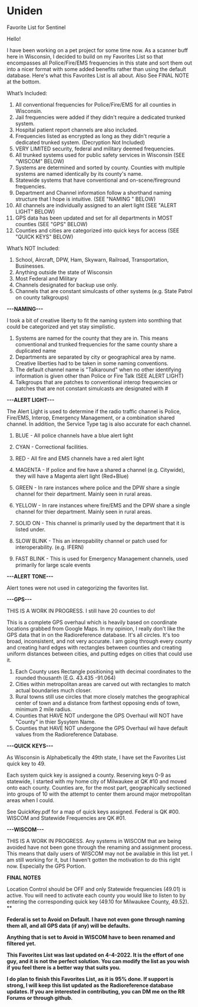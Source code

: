 # Uniden
Favorite List for Sentinel

Hello!

I have been working on a pet project for some time now. As a scanner buff here in Wisconsin, I decided to build on my Favorites List so that encompasses all Police/Fire/EMS frequencies in this state and sort them out into a nicer format with some added benefits rather than using the default database. Here's what this Favorites List is all about. Also See FINAL NOTE at the bottom.

What’s Included:
1. All conventional frequencies for Police/Fire/EMS for all counties in Wisconsin.
2. Jail frequencies were added if they didn't require a dedicated trunked system.
3. Hospital patient report channels are also included.
4. Frequencies listed as encrypted as long as they didn't requrie a dedicated trunked system. (Decryption Not Included)
5. VERY LIMITED security, federal and military deemed frequencies.
6. All trunked systems used for public safety services in Wisconsin (SEE "WISCOM" BELOW)
7. Systems are determined and sorted by county. Counties with multiple systems are named identically by its county's name.
8. Statewide systems that have conventional and on-scene/fireground frequencies.
9. Department and Channel information follow a shorthand naming structure that I hope is intuitive. (SEE "NAMING " BELOW)
10. All channels are individually assigned to an alert light (SEE "ALERT LIGHT" BELOW)
11. GPS data has been updated and set for all departments in MOST counties (SEE "GPS" BELOW)
12. Counties and cities are categorized into quick keys for access (SEE "QUICK KEYS" BELOW)

What’s NOT Included:
1. School, Aircraft, DPW, Ham, Skywarn, Railroad, Transportation, Businesses.
2. Anything outside the state of Wisconsin
3. Most Federal and Military
4. Channels designated for backup use only.
5. Channels that are constant simulcasts of other systems (e.g. State Patrol on county talkgroups)



**---NAMING---**

I took a bit of creative liberty to fit the naming system into somthing that could be categorized and yet stay simplistic.
1. Systems are named for the county that they are in. This means conventional and trunked frequencies for the same county share a duplicated name
2. Departments are separated by city or geographical area by name. Creative liberties had to be taken in some naming conventions.
3. The default channel name is "Talkaround" when no other identifying information is given other than Police or Fire Talk (SEE ALERT LIGHT)
4. Talkgroups that are patches to conventional interop frequencies or patches that are not constant simulcasts are designated with #



**---ALERT LIGHT---**

The Alert Light is used to determine if the radio traffic channel is Police, Fire/EMS, Interop, Emergency Management, or a combination shared channel. In addition, the Service Type tag is also accurate for each channel.

1. BLUE - All police channels have a blue alert light
2. CYAN - Correctional facilities.
3. RED - All fire and EMS channels have a red alert light
4. MAGENTA - If police and fire have a shared a channel (e.g. Citywide), they will have a Magenta alert light (Red+Blue)
5. GREEN - In rare instances where police and the DPW share a single channel for their department. Mainly seen in rural areas.
6. YELLOW - In rare instances where fire/EMS and the DPW share a single channel for thier department. Mainly seen in rural areas.


1. SOLID ON - This channel is primarily used by the department that it is listed under.
2. SLOW BLINK - This an interopability channel or patch used for interoperability. (e.g. IFERN)
3. FAST BLINK - This is used for Emergency Management channels, used primarily for large scale events


**---ALERT TONE---**

Alert tones were not used in categorizing the favorites list. 


**---GPS---**

THIS IS A WORK IN PROGRESS. I still have 20 counties to do!

This is a complete GPS overhaul which is heavily based on coordinate locations grabbed from Google Maps. In my opinion, I really don't like the GPS data that in on the Radioreference database. It's all circles. It's too broad, inconsistent, and not very accurate. I am going through every county and creating hard edges with rectangles between counties and creating uniform distances between cities, and putting edges on cities that could use it. 

1. Each County uses Rectangle positioning with decimal coordinates to the rounded thousanth (E.G. 43.435 -91.064)
2. Cities within metropolitan areas are carved out with rectangles to match actual boundaries much closer.
3. Rural towns still use circles that more closely matches the geographical center of town and a distance from farthest opposing ends of town, minimum 2 mile radius.
4. Counties that HAVE NOT undergone the GPS Overhaul will NOT have "County" in thier Sysytem Name. 
5. Counties that HAVE NOT undergone the GPS Overhaul wil have default values from the Radioreference Database.


**---QUICK KEYS---**

As Wisconsin is Alphabetically the 49th state, I have set the Favorites List quick key to 49.

Each system quick key is assigned a county. Reserving keys 0-9 as statewide, I started with my home city of Milwaukee at QK #10 and moved onto each county. Counties are, for the most part, geographically sectioned into groups of 10 with the attempt to center them around major metropolitan areas when I could.

See QuickKey.pdf for a map of quick keys assigned. Federal is QK #00. WISCOM and Statewide Frequencies are QK #01.


**---WISCOM---**

THIS IS A WORK IN PROGRESS. Any systems in WISCOM that are being avoided have not been gone through the renaming and assignment process. This means that daily users of WISCOM may not be available in this list yet. I am still working for it, but I haven't gotten the motivation to do this right now. Especially the GPS Portion.


**FINAL NOTES**

Location Control should be OFF and only Statewide frequencies (49.01) is active. You will need to activate each county you would like to listen to by entering the corresponding quick key (49.10 for Milwaukee County, 49.52). **

**Federal is set to Avoid on Default. I have not even gone through naming them all, and all GPS data (if any) will be defaults.**

**Anything that is set to Avoid in WISCOM have to been renamed and filtered yet.**

**This Favorites List was last updated on 4-4-2022. It is the effort of one guy, and it is not the perfect solution. You can modify the list as you wish if you feel there is a better way that suits you.**

**I do plan to finish this Favorites List, as it is 95% done. If support is strong, I will keep this list updated as the Radioreference database updates. If you are interested in contributing, you can DM me on the RR Forums or through github.**

